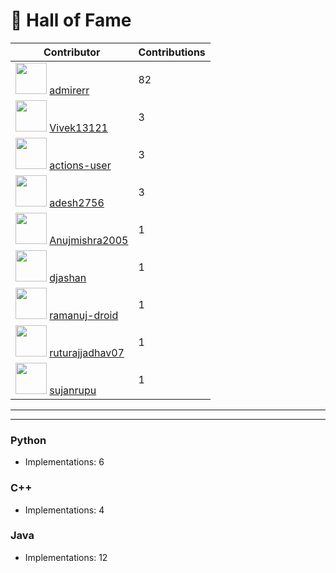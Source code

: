# 🌟 Hall of Fame  

| Contributor | Contributions |
|-------------|---------------|
| <img src="https://avatars.githubusercontent.com/u/79766263?v=4" width="50" height="50"/> [admirerr](https://github.com/admirerr) | 82 |
| <img src="https://avatars.githubusercontent.com/u/171781925?v=4" width="50" height="50"/> [Vivek13121](https://github.com/Vivek13121) | 3 |
| <img src="https://avatars.githubusercontent.com/u/65916846?v=4" width="50" height="50"/> [actions-user](https://github.com/actions-user) | 3 |
| <img src="https://avatars.githubusercontent.com/u/222441895?v=4" width="50" height="50"/> [adesh2756](https://github.com/adesh2756) | 3 |
| <img src="https://avatars.githubusercontent.com/u/72244992?v=4" width="50" height="50"/> [Anujmishra2005](https://github.com/Anujmishra2005) | 1 |
| <img src="https://avatars.githubusercontent.com/u/41038007?v=4" width="50" height="50"/> [djashan](https://github.com/djashan) | 1 |
| <img src="https://avatars.githubusercontent.com/u/197562965?v=4" width="50" height="50"/> [ramanuj-droid](https://github.com/ramanuj-droid) | 1 |
| <img src="https://avatars.githubusercontent.com/u/109014091?v=4" width="50" height="50"/> [ruturajjadhav07](https://github.com/ruturajjadhav07) | 1 |
| <img src="https://avatars.githubusercontent.com/u/103595490?v=4" width="50" height="50"/> [sujanrupu](https://github.com/sujanrupu) | 1 |

---


---

### Python
- Implementations: 6

### C++
- Implementations: 4

### Java
- Implementations: 12